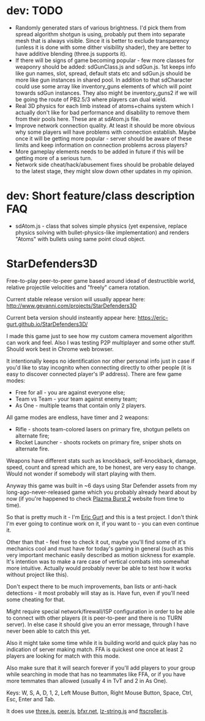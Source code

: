 # dev: TODO

- Randomly generated stars of various brightness. I'd pick them from spread algorithm shotgun is using, probably put them into separate mesh that is always visible. Since it is better to exclude transparency (unless it is done with some dither visibility shader), they are better to have additive blending (three.js supports it).
- If there will be signs of game becoming popular - few more classes for weaponry should be added: sdGunClass.js and sdGun.js. 1st keeps info like gun names, slot, spread, default stats etc and sdGun.js should be more like gun instances in shared pool. In addition to that sdCharacter could use some array like inventory_guns elements of which will point towards sdGun instances. They also might be inventory_guns2 if we will be going the route of PB2.5/3 where players can dual wield.
- Real 3D physics for each limb instead of atoms+chains system which I actually don't like for bad performance and disability to remove them from their pools here. These are at sdAtom.js file.
- Improve network connection quality. At least it should be more obvious why some players will have problems with connection establish. Maybe once it will be getting more popular - server should be aware of these limits and keep information on connection problems across players?
- More gameplay elements needs to be added in future if this will be getting more of a serious turn.
- Network side cheat/hack/abusement fixes should be probable delayed to the latest stage, they might slow down other updates in my opinion.

# dev: Short feature/class description FAQ

- sdAtom.js - class that solves simple physics (yet expensive, replace physics solving with bullet-physics-like implementation) and renders "Atoms" with bullets using same point cloud object.

# StarDefenders3D
Free-to-play peer-to-peer game based around idead of destructible world, relative projectile velocities and "freely" camera rotation.

Current stable release version will usually appear here:
http://www.gevanni.com/projects/StarDefenders3D

Current beta version should insteantly appear here:
https://eric-gurt.github.io/StarDefenders3D/

I made this game just to see how my custom camera movement algorithm can work and feel.
Also I was testing P2P multiplayer and some other stuff. Should work best in Chrome web browser.

It intentionally keeps no identification nor other personal info just in case if you'd like to stay incognito when connecting directly to other people (it is easy to discover connected player's IP address).
There are few game modes:
- Free for all - you are against everyone else;
- Team vs Team - your team against enemy team;
- As One - multiple teams that contain only 2 players.

All game modes are endless, have timer and 2 weapons:
- Rifle - shoots team-colored lasers on primary fire, shotgun pellets on alternate fire;
- Rocket Launcher - shoots rockets on primary fire, sniper shots on alternate fire.

Weapons have different stats such as knockback, self-knockback, damage, speed, count and spread which are, to be honest, are very easy to change. Would not wonder if somebody will start playing with them.

Anyway this game was built in ~6 days using Star Defender assets from my long-ago-never-released game which you probably already heard about by now (if you're happened to check <a href='https://www.plazmaburst2.com'>Plazma Burst 2</a> website from time to time).

So that is pretty much it - I'm <a href='http://www.gevanni.com'>Eric Gurt</a> and this is a test project. I don't think I'm ever going to continue work on it, if you want to - you can even continue it.

Other than that - feel free to check it out, maybe you'll find some of it's mechanics cool and must have for today's gaming in general (such as this very important mechanic easily described as motion sickness for example. It's intention was to make a rare case of vertical combats into somewhat more intuitive. Actually would probably never be able to test how it works without project like this).

Don't expect there to be much improvements, ban lists or anti-hack detections - it most probably will stay as is. Have fun, even if you'll need some cheating for that.

Might require special network/firewall/ISP configuration in order to be able to connect with other players (it is peer-to-peer and there is no TURN server). In else case it should give you an error message, through I have never been able to catch this yet.

Also it might take some time while it is building world and quick play has no indication of server making match. FFA is quickest one once at least 2 players are looking for match with this mode.

Also make sure that it will search forever if you'll add players to your group while searching in mode that has no teammates like FFA, or if you have more temmates than allowed (usually 4 in TvT and 2 in As One).

Keys: W, S, A, D, 1, 2, Left Mouse Button, Right Mouse Button, Space, Ctrl, Esc, Enter and Tab.

It does use <a href='https://threejs.org'>three.js</a>, <a href='https://peerjs.com'>peer.js</a>, <a href='https://www.bfxr.net/'>bfxr.net</a>, <a href='http://pieroxy.net/blog/pages/lz-string/index.html'>lz-string.js</a> and <a href='https://github.com/ftlabs/ftscroller'>ftscroller.js</a>.

